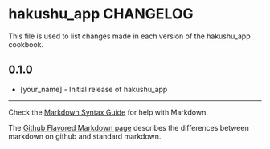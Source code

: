 hakushu_app CHANGELOG
=====================

This file is used to list changes made in each version of the hakushu_app cookbook.

0.1.0
-----
- [your_name] - Initial release of hakushu_app

- - -
Check the [Markdown Syntax Guide](http://daringfireball.net/projects/markdown/syntax) for help with Markdown.

The [Github Flavored Markdown page](http://github.github.com/github-flavored-markdown/) describes the differences between markdown on github and standard markdown.
